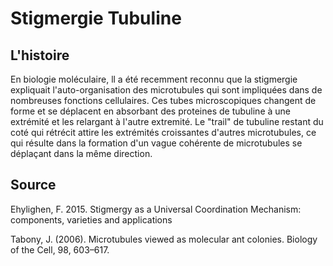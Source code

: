 # Stigmergie Tubuline

## L'histoire

En biologie moléculaire, ll a été recemment reconnu que la stigmergie expliquait l'auto-organisation des microtubules qui sont impliquées dans de nombreuses fonctions cellulaires. Ces tubes microscopiques changent de forme et se déplacent en absorbant des proteines de tubuline à une extrémité et les relargant à l'autre extremité. Le "trail" de tubuline restant du coté qui rétrécit attire les extrémités croissantes d'autres microtubules, ce qui résulte dans la formation d'un vague cohérente de microtubules se déplaçant dans la même direction.

## Source

Ehylighen, F. 2015. Stigmergy as a Universal Coordination Mechanism: components, varieties and applications

Tabony, J. (2006). Microtubules viewed as molecular ant colonies. Biology of the Cell, 98, 603–617.


